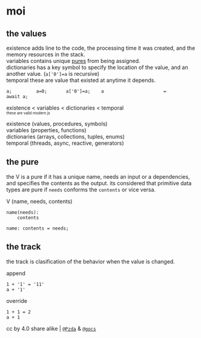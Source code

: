 # moi

## the values
existence adds line to the code, the processing time it was created, and the memory resources in the stack.\
variables contains unique [pures](#the-pure) from being assigned.\
dictionaries has a key symbol to specify the location of the value, and an another value. (`a['0']=a` is recursive)\
temporal these are value that existed at anytime it depends.

    a;         a=0;       a['0']=a;    a                      =                                               await a;
existence < variables < dictionaries < temporal\
<sup><sub>these are valid modern js</sub></sup>

existence (values, procedures, symbols)\
variables (properties, functions)\
dictionaries (arrays, collections, tuples, enums)\
temporal (threads, async, reactive, generators)

## the pure
the V is a pure if it has a unique name, needs an input or a dependencies, and specifies the contents as the output.
its considered that primitive data types are pure if `needs` conforms the `contents` or vice versa.

V (name, needs, contents)
```
name(needs):
    contents
```
```
name: contents = needs;
```

## the track
the track is clasification of the behavior when the value is changed.

append
```
1 + '1' = '11'
a + '1'
```
override 
```
1 + 1 = 2
a + 1
```

cc by 4.0 share alike | [`@Pzda`](https://github.com/Pzda) & [`@gocs`](https://github.com/gocs)

